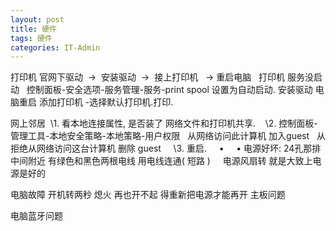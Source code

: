 ```yaml
---
layout: post
title: 硬件  
tags: 硬件
categories: IT-Admin
---
```




打印机
官网下驱动  →  安装驱动  →  接上打印机   → 重启电脑
 
打印机 服务没启动
 
控制面板-安全选项-服务管理-服务-print spool 设置为自动启动.
安装驱动 电脑重启 添加打印机 -选择默认打印机.打印.










网上邻居
 \1. 看本地连接属性, 是否装了 网络文件和打印机共享.
 
 \2. 控制面板-管理工具-本地安全策略-本地策略-用户权限
  从网络访问此计算机 加入guest
  从拒绝从网络访问这台计算机 删除 guest
  
 \3. 重启.
 
 
•  
 
• 电源好坏:
24孔那排 中间附近 有绿色和黑色两根电线
用电线连通( 短路 )     电源风扇转 就是大致上电源是好的

电脑故障
开机转两秒 熄火    再也开不起 得重新把电源才能再开       主板问题



电脑蓝牙问题



